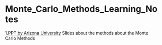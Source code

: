 # Monte_Carlo_Methods_Learning_Notes
1.[PPT by Arizona University](https://math.arizona.edu/~tgk/mc/) Slides about the methods about the Monte Carlo Methods 
